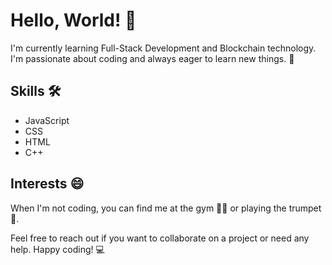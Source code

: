 # Hello, World! 👋

I'm currently learning Full-Stack Development and Blockchain technology. I'm passionate about coding and always eager to learn new things. 🚀

## Skills 🛠️
- JavaScript
- CSS
- HTML
- C++

## Interests 😄
When I'm not coding, you can find me at the gym 🏋️‍♂️ or playing the trumpet 🎺.

Feel free to reach out if you want to collaborate on a project or need any help. Happy coding! 💻
